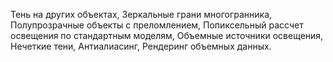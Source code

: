 Тень на других объектах, Зеркальные грани многогранника, Полупрозрачные объекты с преломлением, Попиксельный рассчет освещения по стандартным моделям, Объемные источники освещения, Нечеткие тени, Антиалиасинг, Рендеринг объемных данных.
